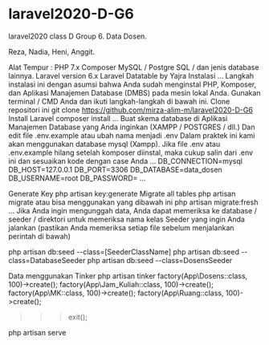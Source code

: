 # laravel2020-D-G6
laravel2020 class D Group 6. Data Dosen.

Reza, Nadia, Heni, Anggit.

Alat Tempur :
PHP 7.x
Composer
MySQL / Postgre SQL / dan jenis database lainnya.
Laravel version 6.x
Laravel Datatable by Yajra
Instalasi
...
Langkah instalasi ini dengan asumsi bahwa Anda sudah menginstal PHP, Komposer, dan Aplikasi Manajemen Database (DMBS) pada mesin lokal Anda. Gunakan terminal / CMD Anda dan ikuti langkah-langkah di bawah ini.
Clone repositori ini
git clone https://github.com/mirza-alim-m/laravel2020-D-G6
Install Laravel
composer install
...
Buat skema database di Aplikasi Manajemen Database yang Anda inginkan (XAMPP / POSTGRES / dll.) Dan edit file .env.example atau ubah nama menjadi .env 
Dalam praktek ini kami akan menggunakan database mysql (Xampp). Jika file .env atau .env.example hilang setelah komposer diinstal, maka cukup salin dari .env ini dan sesuaikan kode dengan case Anda
...
DB_CONNECTION=mysql
DB_HOST=127.0.0.1
DB_PORT=3306
DB_DATABASE=data_dosen
DB_USERNAME=root
DB_PASSWORD=
...

Generate Key
php artisan key:generate
Migrate all tables
php artisan migrate
atau bisa menggunakan yang dibawah ini
php artisan migrate:fresh
...
Jika Anda ingin mengunggah data, Anda dapat memeriksa ke database / seeder / direktori untuk memeriksa nama kelas Seeder yang ingin Anda jalankan (pastikan Anda memeriksa setiap file sebelum menjalankan perintah di bawah)

php artisan db:seed --class=[SeederClassName]
php artisan db:seed --class=DatabaseSeeder
php artisan db:seed --class=DosensSeeder

Data menggunakan Tinker
php artisan tinker
factory(App\Dosens::class, 100)->create();
factory(App\Jam_Kuliah::class, 100)->create();
factory(App\MK::class, 100)->create();
factory(App\Ruang::class, 100)->create();

>>> exit();

php artisan serve